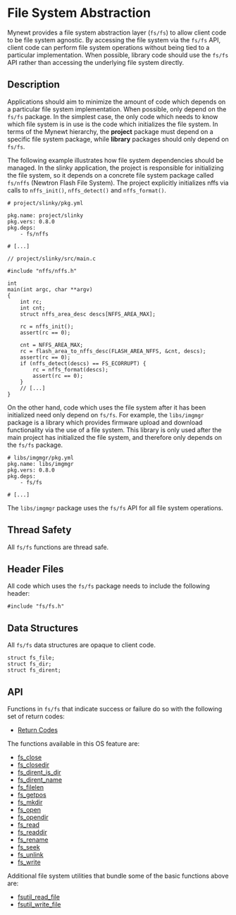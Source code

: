 # File System Abstraction

Mynewt provides a file system abstraction layer (`fs/fs`) to allow client code to be file system agnostic.  By accessing the file system via the `fs/fs` API, client code can perform file system operations without being tied to a particular implementation.  When possible, library code should use the `fs/fs` API rather than accessing the underlying file system directly.

## Description

Applications should aim to minimize the amount of code which depends on a particular file system implementation.  When possible, only depend on the `fs/fs` package.  In the simplest case, the only code which needs to know which file system is in use is the code which initializes the file system.  In terms of the Mynewt hierarchy, the **project** package must depend on a specific file system package, while **library** packages should only depend on `fs/fs`.

The following example illustrates how file system dependencies should be managed.  In the slinky application, the project is responsible for initializing the file system, so it depends on a concrete file system package called `fs/nffs` (Newtron Flash File System). The project explicitly initializes nffs via calls to `nffs_init()`, `nffs_detect()` and `nffs_format()`.

```no-highlight
# project/slinky/pkg.yml

pkg.name: project/slinky
pkg.vers: 0.8.0
pkg.deps:
    - fs/nffs

# [...]
```

```no-highlight
// project/slinky/src/main.c

#include "nffs/nffs.h"

int
main(int argc, char **argv)
{
    int rc;
    int cnt;
    struct nffs_area_desc descs[NFFS_AREA_MAX];

    rc = nffs_init();
    assert(rc == 0);

    cnt = NFFS_AREA_MAX;
    rc = flash_area_to_nffs_desc(FLASH_AREA_NFFS, &cnt, descs);
    assert(rc == 0);
    if (nffs_detect(descs) == FS_ECORRUPT) {
        rc = nffs_format(descs);
        assert(rc == 0);
    }
    // [...]
}
```

On the other hand, code which uses the file system after it has been initialized need only depend on `fs/fs`.  For example, the `libs/imgmgr` package is a library which provides firmware upload and download functionality via the use of a file system.  This library is only used after the main project has initialized the file system, and therefore only depends on the `fs/fs` package.

```no-highlight
# libs/imgmgr/pkg.yml
pkg.name: libs/imgmgr
pkg.vers: 0.8.0
pkg.deps:
    - fs/fs

# [...]
```

The `libs/imgmgr` package uses the `fs/fs` API for all file system operations.

## Thread Safety
All `fs/fs` functions are thread safe.

## Header Files 
All code which uses the `fs/fs` package needs to include the following header:

```no-highlight
#include "fs/fs.h"
```

## Data Structures
All `fs/fs` data structures are opaque to client code.

```no-highlight
struct fs_file;
struct fs_dir;
struct fs_dirent;
```

## API

Functions in `fs/fs` that indicate success or failure do so with the following set of return codes:

* [Return Codes](fs_return_codes.md)

The functions available in this OS feature are:

* [fs\_close](fs_close.md)
* [fs\_closedir](fs_closedir.md)
* [fs\_dirent\_is\_dir](fs_dirent_is_dir.md)
* [fs\_dirent\_name](fs_dirent_name.md)
* [fs\_filelen](fs_filelen.md)
* [fs\_getpos](fs_getpos.md)
* [fs\_mkdir](fs_mkdir.md)
* [fs\_open](fs_open.md)
* [fs\_opendir](fs_opendir.md)
* [fs\_read](fs_read.md)
* [fs\_readdir](fs_readdir.md)
* [fs\_rename](fs_rename.md)
* [fs\_seek](fs_seek.md)
* [fs\_unlink](fs_unlink.md)
* [fs\_write](fs_write.md)

Additional file system utilities that bundle some of the basic functions above are:

* [fsutil\_read\_file](fsutil_read_file.md)
* [fsutil\_write\_file](fsutil_write_file.md)
